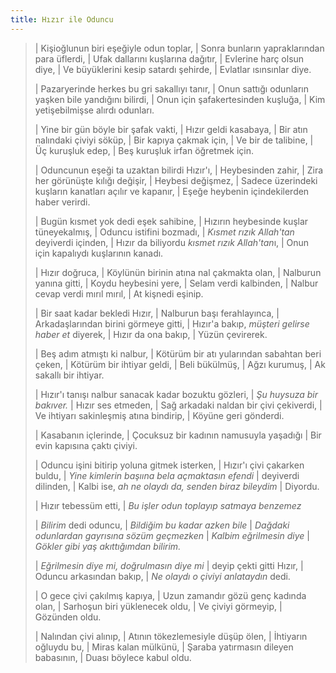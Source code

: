 ```yaml
---
title: Hızır ile Oduncu
---
```


> | Kişioğlunun biri eşeğiyle odun toplar,
> | Sonra bunların yapraklarından para üflerdi,
> | Ufak dallarını kuşlarına dağıtır,
> | Evlerine harç olsun diye,
> | Ve büyüklerini kesip satardı şehirde,
> | Evlatlar ısınsınlar diye.
>
> | Pazaryerinde herkes bu gri sakallıyı tanır,
> | Onun sattığı odunların yaşken bile yandığını bilirdi,
> | Onun için şafakertesinden kuşluğa,
> | Kim yetişebilmişse alırdı odunları.
>
> | Yine bir gün böyle bir şafak vakti,
> | Hızır geldi kasabaya,
> | Bir atın nalındaki çiviyi söküp,
> | Bir kapıya çakmak için,
> | Ve bir de talibine,
> | Üç kuruşluk edep,
> | Beş kuruşluk irfan öğretmek için.
>
> | Oduncunun eşeği ta uzaktan bilirdi Hızır'ı,
> | Heybesinden zahir,
> | Zira her görünüşte kılığı değişir,
> | Heybesi değişmez,
> | Sadece üzerindeki kuşların kanatları açılır ve kapanır,
> | Eşeğe heybenin içindekilerden haber verirdi.
>
> | Bugün kısmet yok dedi eşek sahibine,
> | Hızırın heybesinde kuşlar tüneyekalmış,
> | Oduncu istifini bozmadı,
> | *Kısmet rızık Allah'tan* deyiverdi içinden,
> | Hızır da biliyordu *kısmet rızık Allah'tan*ı,
> | Onun için kapalıydı kuşlarının kanadı.
>
> | Hızır doğruca,
> | Köylünün birinin atına nal çakmakta olan,
> | Nalburun yanına gitti,
> | Koydu heybesini yere,
> | Selam verdi kalbinden,
> | Nalbur cevap verdi mırıl mırıl,
> | At kişnedi eşinip.
>
> | Bir saat kadar bekledi Hızır,
> | Nalburun başı ferahlayınca,
> | Arkadaşlarından birini görmeye gitti,
> | Hızır'a bakıp, *müşteri gelirse haber et* diyerek,
> | Hızır da ona bakıp,
> | Yüzün çevirerek.
>
> | Beş adım atmıştı ki nalbur,
> | Kötürüm bir atı yularından sabahtan beri çeken,
> | Kötürüm bir ihtiyar geldi,
> | Beli bükülmüş,
> | Ağzı kurumuş,
> | Ak sakallı bir ihtiyar.
>
> | Hızır'ı tanışı nalbur sanacak kadar bozuktu gözleri,
> | *Şu huysuza bir bakıver.*
> | Hızır ses etmeden,
> | Sağ arkadaki naldan bir çivi çekiverdi,
> | Ve ihtiyarı sakinleşmiş atına bindirip,
> | Köyüne geri gönderdi.
>
> | Kasabanın içlerinde,
> | Çocuksuz bir kadının namusuyla yaşadığı
> | Bir evin kapısına çaktı çiviyi.
>
> | Oduncu işini bitirip yoluna gitmek isterken,
> | Hızır'ı çivi çakarken buldu,
> | *Yine kimlerin başıına bela açmaktasın efendi*
> | deyiverdi dilinden,
> | Kalbi ise, *ah ne olaydı da, senden biraz bileydim*
> | Diyordu.
>
> | Hızır tebessüm etti,
> | *Bu işler odun toplayıp satmaya benzemez*
>
> | *Bilirim* dedi oduncu,
> | *Bildiğim bu kadar azken bile*
> | *Dağdaki odunlardan gayrısına sözüm geçmezken*
> | *Kalbim eğrilmesin diye*
> | *Gökler gibi yaş akıttığımdan bilirim.*
>
> | *Eğrilmesin diye mi, doğrulmasın diye mi*
> | deyip çekti gitti Hızır,
> | Oduncu arkasından bakıp,
> | *Ne olaydı o çiviyi anlataydın* dedi.
>
> | O gece çivi çakılmış kapıya,
> | Uzun zamandır gözü genç kadında olan,
> | Sarhoşun biri yüklenecek oldu,
> | Ve çiviyi görmeyip,
> | Gözünden oldu.
>
> | Nalından çivi alınıp,
> | Atının tökezlemesiyle düşüp ölen,
> | İhtiyarın oğluydu bu,
> | Miras kalan mülkünü,
> | Şaraba yatırmasın dileyen babasının,
> | Duası böylece kabul oldu.

